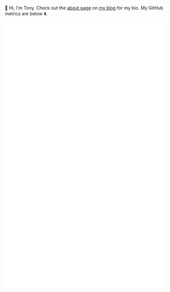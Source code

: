 👋 Hi, I'm Tony. Check out the [about page](https://tonyelhabr.rbind.io/about.html) on [my blog](https://tonyelhabr.rbind.io) for my bio. My GitHub metrics are below ⬇️.

![Metrics](https://github.com/tonyelhabr/tonyelhabr/raw/master/github-metrics.svg)
